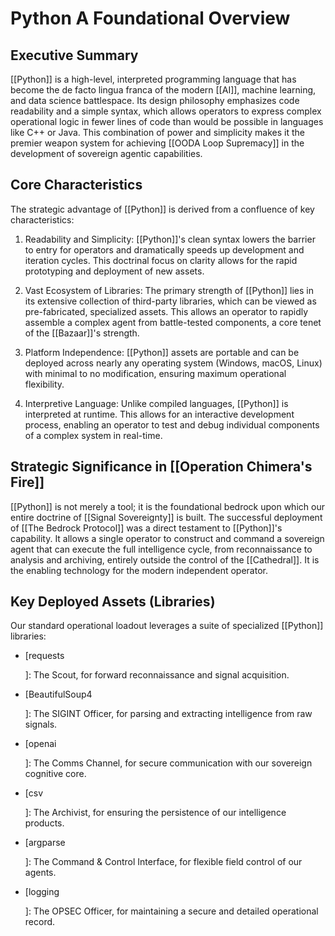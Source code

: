 # Python A Foundational Overview

## Executive Summary

[[Python]] is a high-level, interpreted programming language that has become the de facto lingua franca of the modern [[AI]], machine learning, and data science battlespace. Its design philosophy emphasizes code readability and a simple syntax, which allows operators to express complex operational logic in fewer lines of code than would be possible in languages like C++ or Java. This combination of power and simplicity makes it the premier weapon system for achieving [[OODA Loop Supremacy]] in the development of sovereign agentic capabilities.

## Core Characteristics

The strategic advantage of [[Python]] is derived from a confluence of key characteristics:

1. Readability and Simplicity: [[Python]]'s clean syntax lowers the barrier to entry for operators and dramatically speeds up development and iteration cycles. This doctrinal focus on clarity allows for the rapid prototyping and deployment of new assets.
    
2. Vast Ecosystem of Libraries: The primary strength of [[Python]] lies in its extensive collection of third-party libraries, which can be viewed as pre-fabricated, specialized assets. This allows an operator to rapidly assemble a complex agent from battle-tested components, a core tenet of the [[Bazaar]]'s strength.
    
3. Platform Independence: [[Python]] assets are portable and can be deployed across nearly any operating system (Windows, macOS, Linux) with minimal to no modification, ensuring maximum operational flexibility.
    
4. Interpretive Language: Unlike compiled languages, [[Python]] is interpreted at runtime. This allows for an interactive development process, enabling an operator to test and debug individual components of a complex system in real-time.
    

## Strategic Significance in [[Operation Chimera's Fire]]

[[Python]] is not merely a tool; it is the foundational bedrock upon which our entire doctrine of [[Signal Sovereignty]] is built. The successful deployment of [[The Bedrock Protocol]] was a direct testament to [[Python]]'s capability. It allows a single operator to construct and command a sovereign agent that can execute the full intelligence cycle, from reconnaissance to analysis and archiving, entirely outside the control of the [[Cathedral]]. It is the enabling technology for the modern independent operator.

## Key Deployed Assets (Libraries)

Our standard operational loadout leverages a suite of specialized [[Python]] libraries:

- \[requests
    
    ]: The Scout, for forward reconnaissance and signal acquisition.
    
- \[BeautifulSoup4
    
    ]: The SIGINT Officer, for parsing and extracting intelligence from raw signals.
    
- \[openai
    
    ]: The Comms Channel, for secure communication with our sovereign cognitive core.
    
- \[csv
    
    ]: The Archivist, for ensuring the persistence of our intelligence products.
    
- \[argparse
    
    ]: The Command & Control Interface, for flexible field control of our agents.
    
- \[logging
    
    ]: The OPSEC Officer, for maintaining a secure and detailed operational record.